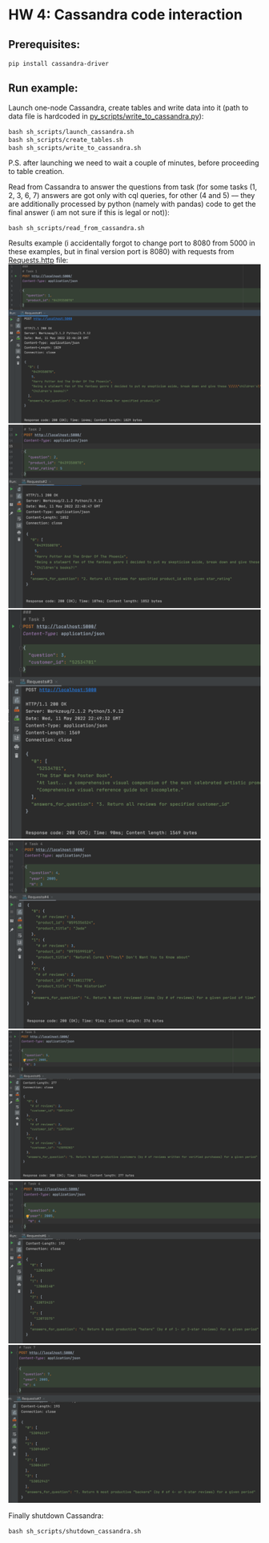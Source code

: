 # HW 4: Cassandra code interaction

## Prerequisites:
```
pip install cassandra-driver
```

## Run example:
Launch one-node Cassandra, create tables and write data into it (path to data file is hardcoded in [py_scripts/write_to_cassandra.py](py_scripts/write_to_cassandra.py)):
```
bash sh_scripts/launch_cassandra.sh
bash sh_scripts/create_tables.sh
bash sh_scripts/write_to_cassandra.sh
```
P.S. after launching we need to wait a couple of minutes, before proceeding to table creation. 

Read from Cassandra to answer the questions from task (for some tasks (1, 2, 3, 6, 7) answers are got only with cql queries, for other (4 and 5) 
–– they are additionally processed by python (namely with pandas) code to get the final answer (i am not sure if this is legal or not)):
```
bash sh_scripts/read_from_cassandra.sh
```

Results example (i accidentally forgot to change port to 8080 from 5000 in these examples, but in final version port is 8080) 
with requests from [Requests.http](Requests.http) file:
![Result example 1](images/result1.png)
![Result example 2](images/result2.png)
![Result example 3](images/result3.png)
![Result example 4](images/result4.png)
![Result example 5](images/result5.png)
![Result example 6](images/result6.png)
![Result example 7](images/result7.png)

Finally shutdown Cassandra:
```
bash sh_scripts/shutdown_cassandra.sh
```


